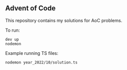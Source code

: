 ## Advent of Code

This repository contains my solutions for AoC problems.

To run:

```
dev up
nodemon
```

Example running TS files:

```
nodemon year_2022/10/solution.ts
```
